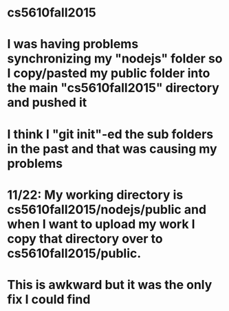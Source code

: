 # cs5610fall2015 
# I was having problems synchronizing my "nodejs" folder so I copy/pasted my public folder into the main "cs5610fall2015" directory and pushed it
# I think I "git init"-ed the sub folders in the past and that was causing my problems

# 11/22: My working directory is cs5610fall2015/nodejs/public and when I want to upload my work I copy that directory over to cs5610fall2015/public.
# This is awkward but it was the only fix I could find